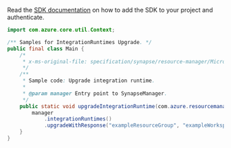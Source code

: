 Read the [SDK documentation](https://github.com/Azure/azure-sdk-for-java/blob/azure-resourcemanager-synapse_1.0.0-beta.2/sdk/synapse/azure-resourcemanager-synapse/README.md) on how to add the SDK to your project and authenticate.

```java
import com.azure.core.util.Context;

/** Samples for IntegrationRuntimes Upgrade. */
public final class Main {
    /*
     * x-ms-original-file: specification/synapse/resource-manager/Microsoft.Synapse/preview/2021-06-01-preview/examples/IntegrationRuntimes_Upgrade.json
     */
    /**
     * Sample code: Upgrade integration runtime.
     *
     * @param manager Entry point to SynapseManager.
     */
    public static void upgradeIntegrationRuntime(com.azure.resourcemanager.synapse.SynapseManager manager) {
        manager
            .integrationRuntimes()
            .upgradeWithResponse("exampleResourceGroup", "exampleWorkspace", "exampleIntegrationRuntime", Context.NONE);
    }
}
```
